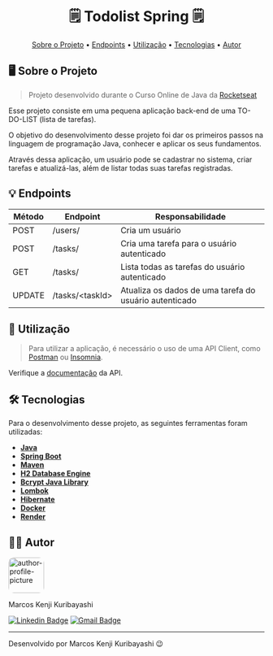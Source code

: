 <!-- CABEÇALHO -->
<div id="readme-top" align="center">
    <h1>
       🗒️ Todolist Spring 🗒️
    </h1>
    <p>
        <a href="#%EF%B8%8F-sobre-o-projeto">Sobre o Projeto</a> •
        <a href="#-endpoints">Endpoints</a> •
        <a href="#-utilização">Utilização</a> •
        <a href="#%EF%B8%8F-tecnologias">Tecnologias</a> •
        <a href="#-autor">Autor</a>
    </p>
</div>

<!-- SOBRE O PROJETO -->

## 🖥️ Sobre o Projeto

> Projeto desenvolvido durante o Curso Online de Java da [Rocketseat](https://www.rocketseat.com.br/)

Esse projeto consiste em uma pequena aplicação back-end de uma TO-DO-LIST (lista de tarefas).

O objetivo do desenvolvimento desse projeto foi dar os primeiros passos na linguagem de programação Java, conhecer e aplicar os seus fundamentos.

Através dessa aplicação, um usuário pode se cadastrar no sistema, criar tarefas e atualizá-las, além de listar todas suas tarefas registradas.

<!-- ENDPOINTS -->

## 💡 Endpoints

| Método | Endpoint         | Responsabilidade                                       |
| ------ | ---------------- | ------------------------------------------------------ |
| POST   | /users/          | Cria um usuário                                        |
| POST   | /tasks/          | Cria uma tarefa para o usuário autenticado             |
| GET    | /tasks/          | Lista todas as tarefas do usuário autenticado          |
| UPDATE | /tasks/\<taskId> | Atualiza os dados de uma tarefa do usuário autenticado |

<!-- UTILIZAÇÃO -->

## 🚀 Utilização

> Para utilizar a aplicação, é necessário o uso de uma API Client, como [Postman](https://www.postman.com/) ou [Insomnia](https://insomnia.rest/download).

Verifique a [documentação](https://kenmarcos.github.io/users-crud/) da API.

<!-- TECNOLOGIAS -->

## 🛠️ Tecnologias

Para o desenvolvimento desse projeto, as seguintes ferramentas foram utilizadas:

- **[Java](https://www.java.com/pt-BR/)**
- **[Spring Boot](https://spring.io/projects/spring-boot)**
- **[Maven](https://maven.apache.org/)**
- **[H2 Database Engine](https://www.h2database.com/html/main.html)**
- **[Bcrypt Java Library](https://github.com/patrickfav/bcrypt)**
- **[Lombok](https://projectlombok.org/)**
- **[Hibernate](https://hibernate.org/)**
- **[Docker](https://www.docker.com/)**
- **[Render](https://render.com/)**

## 👨‍💻 Autor

<img style="border-radius: 15%;" src="https://gitlab.com/uploads/-/system/user/avatar/8603970/avatar.png?width=400" width=70 alt="author-profile-picture"/>

Marcos Kenji Kuribayashi

[![Linkedin Badge](https://img.shields.io/badge/-LinkedIn-blue?style=flat&logo=Linkedin&logoColor=white)](https://www.linkedin.com/in/marcos-kuribayashi/) [![Gmail Badge](https://img.shields.io/badge/-marcosken13@gmail.com-c14438?style=flat&logo=Gmail&logoColor=white)](mailto:marcosken13@gmail.com)

---

Desenvolvido por Marcos Kenji Kuribayashi 😉
